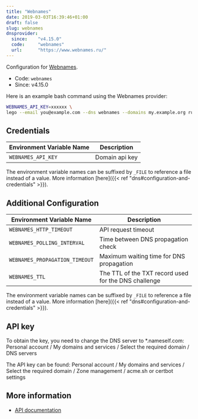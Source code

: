 ```yaml
---
title: "Webnames"
date: 2019-03-03T16:39:46+01:00
draft: false
slug: webnames
dnsprovider:
  since:    "v4.15.0"
  code:     "webnames"
  url:      "https://www.webnames.ru/"
---
```


<!-- THIS DOCUMENTATION IS AUTO-GENERATED. PLEASE DO NOT EDIT. -->
<!-- providers/dns/webnames/webnames.toml -->
<!-- THIS DOCUMENTATION IS AUTO-GENERATED. PLEASE DO NOT EDIT. -->


Configuration for [Webnames](https://www.webnames.ru/).


<!--more-->

- Code: `webnames`
- Since: v4.15.0


Here is an example bash command using the Webnames provider:

```bash
WEBNAMES_API_KEY=xxxxxx \
lego --email you@example.com --dns webnames --domains my.example.org run
```




## Credentials

| Environment Variable Name | Description |
|-----------------------|-------------|
| `WEBNAMES_API_KEY` | Domain api key |

The environment variable names can be suffixed by `_FILE` to reference a file instead of a value.
More information [here]({{< ref "dns#configuration-and-credentials" >}}).


## Additional Configuration

| Environment Variable Name | Description |
|--------------------------------|-------------|
| `WEBNAMES_HTTP_TIMEOUT` | API request timeout |
| `WEBNAMES_POLLING_INTERVAL` | Time between DNS propagation check |
| `WEBNAMES_PROPAGATION_TIMEOUT` | Maximum waiting time for DNS propagation |
| `WEBNAMES_TTL` | The TTL of the TXT record used for the DNS challenge |

The environment variable names can be suffixed by `_FILE` to reference a file instead of a value.
More information [here]({{< ref "dns#configuration-and-credentials" >}}).

## API key 

To obtain the key, you need to change the DNS server to *.nameself.com: Personal account / My domains and services / Select the required domain / DNS servers

The API key can be found: Personal account / My domains and services / Select the required domain / Zone management / acme.sh or certbot settings



## More information

- [API documentation](https://www.webnames.ru/scripts/json_domain_zone_manager.pl)

<!-- THIS DOCUMENTATION IS AUTO-GENERATED. PLEASE DO NOT EDIT. -->
<!-- providers/dns/webnames/webnames.toml -->
<!-- THIS DOCUMENTATION IS AUTO-GENERATED. PLEASE DO NOT EDIT. -->
